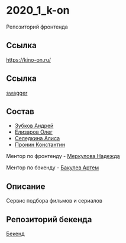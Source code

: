 # 2020_1_k-on

Репозиторий фронтенда

## Ссылка

https://kino-on.ru/

## Ссылка

[swagger](https://app.swaggerhub.com/apis/BMSTU88/k_on5.0/1.0.0/)

## Состав

- [Зубков Андрей](https://github.com/DronBrigadir)
- [Елизаров Олег](https://github.com/OlegElizarov)
- [Селедкина Алиса](https://github.com/AliceSitedge)
- [Пронин Константин](https://github.com/KonstantinPronin)

Ментор по фронтенду - [Меркулова Надежда](https://github.com/crueltycute)

Ментор по бэкенду - [Бакулев Артем](https://github.com/artbakulev)

## Описание

Сервис подбора фильмов и сериалов

## Репозиторий бекенда
 
[Бекенд](https://github.com/go-park-mail-ru/2020_1_k-on)
